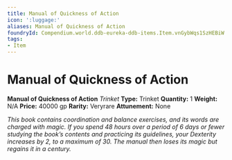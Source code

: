 ```yaml
---
title: Manual of Quickness of Action
icon: ':luggage:'
aliases: Manual of Quickness of Action
foundryId: Compendium.world.ddb-eureka-ddb-items.Item.vnGybWqs1SzHEBiW
tags:
- Item
---
```


# Manual of Quickness of Action

**Manual of Quickness of Action**
_Trinket_
**Type:** Trinket
**Quantity:** 1
**Weight:** N/A
**Price:** 40000 gp
**Rarity:** Veryrare
**Attunement:** None

*This book contains coordination and balance exercises, and its words are charged with magic. If you spend 48 hours over a period of 6 days or fewer studying the book’s contents and practicing its guidelines, your Dexterity increases by 2, to a maximum of 30. The manual then loses its magic but regains it in a century.*